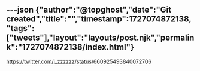 ---json
{"author":"@topghost","date":"Git created","title":"","timestamp":1727074872138,"tags":["tweets"],"layout":"layouts/post.njk","permalink":"1727074872138/index.html"}
---

https://twitter.com/i_zzzzzz/status/660925493840072706
